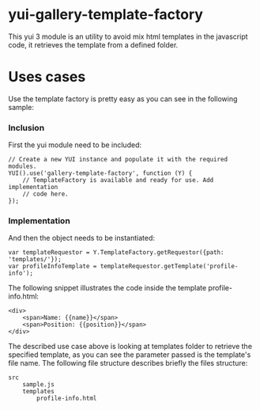 yui-gallery-template-factory
============================
This yui 3 module is an utility to avoid mix html templates in the javascript code, it retrieves the template from
a defined folder.

Uses cases
==========
Use the template factory is pretty easy as you can see in the following sample:

### Inclusion

First the yui module need to be included:
```
// Create a new YUI instance and populate it with the required modules.
YUI().use('gallery-template-factory', function (Y) {
    // TemplateFactory is available and ready for use. Add implementation
    // code here.
});
```

### Implementation

And then the object needs to be instantiated:
```
var templateRequestor = Y.TemplateFactory.getRequestor({path: 'templates/'});
var profileInfoTemplate = templateRequestor.getTemplate('profile-info');
```

The following snippet illustrates the code inside the template profile-info.html:
```
<div>
    <span>Name: {{name}}</span>
    <span>Position: {{position}}</span>
</div>
```

The described use case above is looking at templates folder to retrieve the specified template,
as you can see the parameter passed is the template's file name. The following file structure describes
briefly the files structure:
```
src
    sample.js
    templates
        profile-info.html
```
